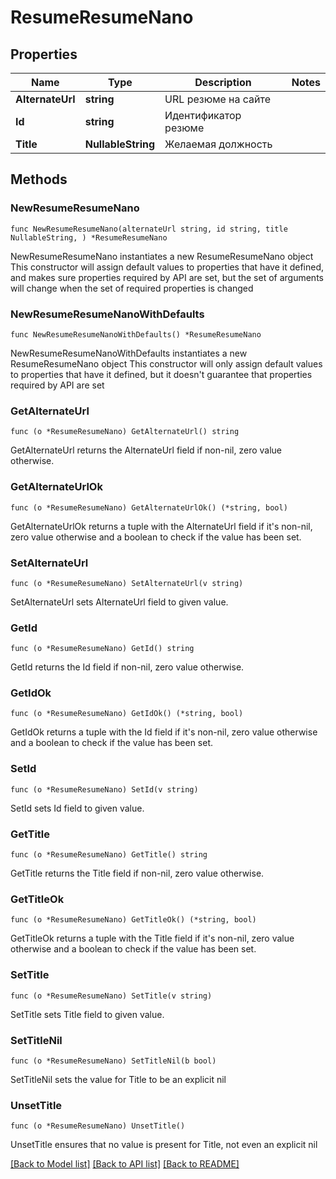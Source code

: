 # ResumeResumeNano

## Properties

Name | Type | Description | Notes
------------ | ------------- | ------------- | -------------
**AlternateUrl** | **string** | URL резюме на сайте | 
**Id** | **string** | Идентификатор резюме | 
**Title** | **NullableString** | Желаемая должность | 

## Methods

### NewResumeResumeNano

`func NewResumeResumeNano(alternateUrl string, id string, title NullableString, ) *ResumeResumeNano`

NewResumeResumeNano instantiates a new ResumeResumeNano object
This constructor will assign default values to properties that have it defined,
and makes sure properties required by API are set, but the set of arguments
will change when the set of required properties is changed

### NewResumeResumeNanoWithDefaults

`func NewResumeResumeNanoWithDefaults() *ResumeResumeNano`

NewResumeResumeNanoWithDefaults instantiates a new ResumeResumeNano object
This constructor will only assign default values to properties that have it defined,
but it doesn't guarantee that properties required by API are set

### GetAlternateUrl

`func (o *ResumeResumeNano) GetAlternateUrl() string`

GetAlternateUrl returns the AlternateUrl field if non-nil, zero value otherwise.

### GetAlternateUrlOk

`func (o *ResumeResumeNano) GetAlternateUrlOk() (*string, bool)`

GetAlternateUrlOk returns a tuple with the AlternateUrl field if it's non-nil, zero value otherwise
and a boolean to check if the value has been set.

### SetAlternateUrl

`func (o *ResumeResumeNano) SetAlternateUrl(v string)`

SetAlternateUrl sets AlternateUrl field to given value.


### GetId

`func (o *ResumeResumeNano) GetId() string`

GetId returns the Id field if non-nil, zero value otherwise.

### GetIdOk

`func (o *ResumeResumeNano) GetIdOk() (*string, bool)`

GetIdOk returns a tuple with the Id field if it's non-nil, zero value otherwise
and a boolean to check if the value has been set.

### SetId

`func (o *ResumeResumeNano) SetId(v string)`

SetId sets Id field to given value.


### GetTitle

`func (o *ResumeResumeNano) GetTitle() string`

GetTitle returns the Title field if non-nil, zero value otherwise.

### GetTitleOk

`func (o *ResumeResumeNano) GetTitleOk() (*string, bool)`

GetTitleOk returns a tuple with the Title field if it's non-nil, zero value otherwise
and a boolean to check if the value has been set.

### SetTitle

`func (o *ResumeResumeNano) SetTitle(v string)`

SetTitle sets Title field to given value.


### SetTitleNil

`func (o *ResumeResumeNano) SetTitleNil(b bool)`

 SetTitleNil sets the value for Title to be an explicit nil

### UnsetTitle
`func (o *ResumeResumeNano) UnsetTitle()`

UnsetTitle ensures that no value is present for Title, not even an explicit nil

[[Back to Model list]](../README.md#documentation-for-models) [[Back to API list]](../README.md#documentation-for-api-endpoints) [[Back to README]](../README.md)


